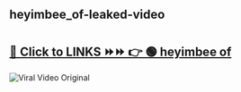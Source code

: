 
 ## heyimbee_of-leaked-video 

# <h2><a href="https://clipsfans.com/heyimbee_of&ref=git">🔗 Click to LINKS ⏩⏩ 👉 🟢 heyimbee of </a></h2>

<a href="https://clipsfans.com/heyimbee_of&ref=git" rel="nofollow" data-target="animated-image.originalLink"><img src="https://i.ibb.co.com/xMMVF88/686577567.gif" alt="Viral Video Original" style="max-width: 100%; display: inline-block;" data-target="animated-image.originalImage"></a>
